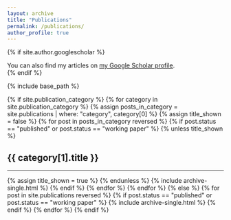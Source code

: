 ```yaml
---
layout: archive
title: "Publications"
permalink: /publications/
author_profile: true
---
```


{% if site.author.googlescholar %}
  <div class="wordwrap">You can also find my articles on <a href="{{ site.author.googlescholar }}">my Google Scholar profile</a>.</div>
{% endif %}

{% include base_path %}

{% if site.publication_category %}
  {% for category in site.publication_category %}
    {% assign posts_in_category = site.publications | where: "category", category[0] %}
    {% assign title_shown = false %}
    {% for post in posts_in_category reversed %}
      {% if post.status == "published" or post.status == "working paper" %}
        {% unless title_shown %}
          <h2>{{ category[1].title }}</h2><hr />
          {% assign title_shown = true %}
        {% endunless %}
        {% include archive-single.html %}
      {% endif %}
    {% endfor %}
  {% endfor %}
{% else %}
  {% for post in site.publications reversed %}
    {% if post.status == "published" or post.status == "working paper" %}
      {% include archive-single.html %}
    {% endif %}
  {% endfor %}
{% endif %}
